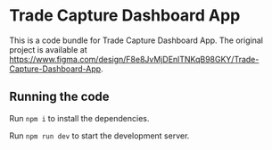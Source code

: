 
  # Trade Capture Dashboard App

  This is a code bundle for Trade Capture Dashboard App. The original project is available at https://www.figma.com/design/F8e8JvMjDEnlTNKqB98GKY/Trade-Capture-Dashboard-App.

  ## Running the code

  Run `npm i` to install the dependencies.

  Run `npm run dev` to start the development server.
  